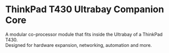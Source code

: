# ThinkPad T430 Ultrabay Companion Core

A modular co-processor module that fits inside the Ultrabay of a ThinkPad T430.  
Designed for hardware expansion, networking, automation and more.

